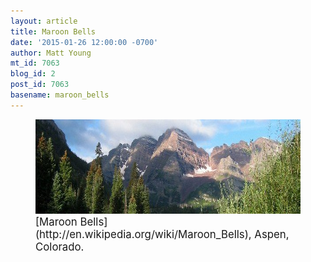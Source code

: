 ```yaml
---
layout: article
title: Maroon Bells
date: '2015-01-26 12:00:00 -0700'
author: Matt Young
mt_id: 7063
blog_id: 2
post_id: 7063
basename: maroon_bells
---
```

<figure>
<img src="/uploads/2015/IMG_2160_MaroonBellsPanaroma_600.jpg" alt="IMG_2160_MaroonBellsPanaroma_600.jpg" width="600" height="151" />
<figcaption markdown="span">
<big>[Maroon Bells](http://en.wikipedia.org/wiki/Maroon_Bells), Aspen, Colorado.</big>

</figcaption>
</figure>

